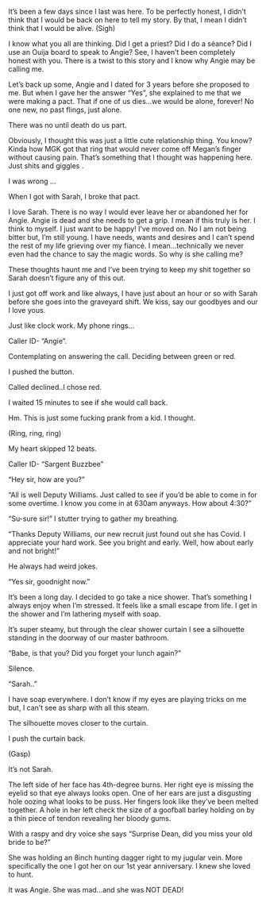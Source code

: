 It’s been a few days since I last was here. To be perfectly honest, I didn’t think that I would be back on here to tell my story. By that, I mean I didn’t think that I would be alive. (Sigh) 

I know what you all are thinking. Did I get a priest? Did I do a séance? Did I use an Ouija board to speak to Angie? See, I haven’t been completely honest with you. There is a twist to this story and I know why Angie may be calling me. 

Let’s back up some, Angie and I dated for 3 years before she proposed to me. But when I gave her the answer “Yes”, she explained to me that we were making a pact. That if one of us dies…we would be alone, forever! No one new, no past flings, just alone. 

There was no until death do us part. 

Obviously, I thought this was just a little cute relationship thing. You know? Kinda how MGK got that ring that would never come off Megan’s finger without causing pain. That’s something that I thought was happening here. Just shits and giggles . 

I was wrong …

When I got with Sarah, I broke that pact. 

I love Sarah. There is no way I would ever leave her or abandoned her for Angie. Angie is dead and she needs to get a grip. I mean if this truly is her. I think to myself. I just want to be happy! I’ve moved on. No I am not being bitter but, I’m still young. I have needs, wants and desires and I can’t spend the rest of my life grieving over my fiancé. I mean…technically we never even had the chance to say the magic words. So why is she calling me? 

These thoughts haunt me and I’ve been trying to keep my shit together so Sarah doesn’t figure any of this out. 

I just got off work and like always, I have just about an hour or so with Sarah before she goes into the graveyard shift. We kiss, say our goodbyes and our I love yous. 

Just like clock work. My phone rings…

Caller ID- “Angie”. 

Contemplating on answering the call. Deciding between green or red. 

I pushed the button. 

Called declined..I chose red. 

I waited 15 minutes to see if she would call back. 

Hm. This is just some fucking prank from a kid. I thought. 

(Ring, ring, ring) 

My heart skipped 12 beats. 

Caller ID- “Sargent Buzzbee” 

“Hey sir, how are you?”

“All is well Deputy Williams. Just called to see if you’d be able to come in for some overtime. I know you come in at 630am anyways. How about 4:30?”

“Su-sure sir!” I stutter trying to gather my breathing. 

“Thanks Deputy Williams, our new recruit just found out she has Covid. I appreciate your hard work. See you bright and early. Well, how about early and not bright!” 

He always had weird jokes. 

“Yes sir, goodnight now.”

It’s been a long day. I decided to go take a nice shower. That’s something I always enjoy when I’m stressed. It feels like a small escape from life. I get in the shower and I’m lathering myself with soap. 

It’s super steamy, but through the clear shower curtain I see a silhouette standing in the doorway of our master bathroom. 

“Babe, is that you? Did you forget your lunch again?”

Silence. 

“Sarah..”

I have soap everywhere. I don’t know if my eyes are playing tricks on me but, I can’t see as sharp with all this steam. 

The silhouette moves closer to the curtain.

I push the curtain back. 

(Gasp) 

It’s not Sarah. 

The left side of her face has 4th-degree burns. Her right eye is missing the eyelid so that eye always looks open. One of her ears are just a disgusting hole oozing what looks to be puss. Her fingers look like they’ve been melted together. A hole in her left check the size of a goofball barley holding on by a thin piece of tendon revealing her bloody gums. 

With a raspy and dry voice she says “Surprise Dean, did you miss your old bride to be?” 

She was holding an 8inch hunting dagger right to my jugular vein. More specifically the one I got her on our 1st year anniversary. I knew she loved to hunt. 

It was Angie. She was mad…and she was NOT DEAD!